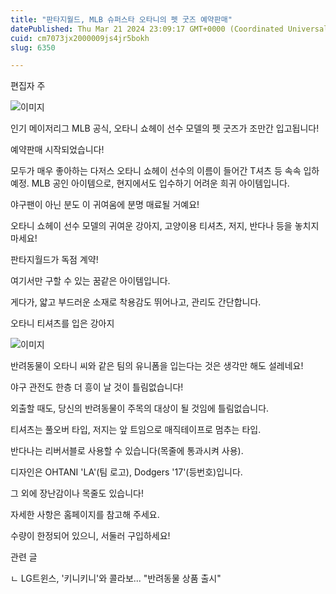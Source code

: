 ```yaml
---
title: "판타지월드, MLB 슈퍼스타 오타니의 펫 굿즈 예약판매"
datePublished: Thu Mar 21 2024 23:09:17 GMT+0000 (Coordinated Universal Time)
cuid: cm7073jx2000009js4jr5bokh
slug: 6350

---
```



편집자 주

![이미지](https://cdn.hashnode.com/res/hashnode/image/upload/v1739261005578/b3a93441-9796-4a07-a59b-b7f63a9a5070.jpeg)

인기 메이저리그 MLB 공식, 오타니 쇼헤이 선수 모델의 펫 굿즈가 조만간 입고됩니다!

예약판매 시작되었습니다!

모두가 매우 좋아하는 다저스 오타니 쇼헤이 선수의 이름이 들어간 T셔츠 등 속속 입하 예정. MLB 공인 아이템으로, 현지에서도 입수하기 어려운 희귀 아이템입니다.

야구팬이 아닌 분도 이 귀여움에 분명 매료될 거예요!

오타니 쇼헤이 선수 모델의 귀여운 강아지, 고양이용 티셔츠, 저지, 반다나 등을 놓치지 마세요!

판타지월드가 독점 계약!

여기서만 구할 수 있는 꿈같은 아이템입니다.

게다가, 얇고 부드러운 소재로 착용감도 뛰어나고, 관리도 간단합니다.

오타니 티셔츠를 입은 강아지

![이미지](https://cdn.hashnode.com/res/hashnode/image/upload/v1739261007830/ddf47470-b21e-46f3-8f13-4e0f2303e4c4.jpeg)

반려동물이 오타니 씨와 같은 팀의 유니폼을 입는다는 것은 생각만 해도 설레네요!

야구 관전도 한층 더 흥이 날 것이 틀림없습니다!

외출할 때도, 당신의 반려동물이 주목의 대상이 될 것임에 틀림없습니다.

티셔츠는 풀오버 타입, 저지는 앞 트임으로 매직테이프로 멈추는 타입.

반다나는 리버서블로 사용할 수 있습니다(목줄에 통과시켜 사용).

디자인은 OHTANI 'LA'(팀 로고), Dodgers '17'(등번호)입니다.

그 외에 장난감이나 목줄도 있습니다!

자세한 사항은 홈페이지를 참고해 주세요.

수량이 한정되어 있으니, 서둘러 구입하세요!

관련 글

ㄴ LG트윈스, '키니키니'와 콜라보... "반려동물 상품 출시"